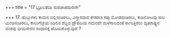 +++
title = "17 ಭ್ರೂಲತೆಯ ಸುರಚಾಪದುರುಕೇ"

+++
17. ಹುಬ್ಬುಗಳು ಕಾಮನ ಬಿಲ್ಲಿನಂತಿರಲು, ವಿಸ್ತಾರವಾದ ಕೇಶರಾಶಿ ಕಪ್ಪು ಮೋಡದಂತಿರಲು, ಕುಡಿನೋಟವು ಸಾಲ ಮಿಂಚಿನಂತಿರಲು, ಕಾಲುಗೆಜ್ಜೆಯ ಸಿಡಿಲಿನ ಶಬ್ದದ  ದ್ರೌಪದಿಯ ಗಮನವೇ  ಮಳೆಗಾಲದಂತೆ ಕಾಣುತ್ತಿರಲು ಧೃತರಾಷ್ಟ್ರನ ವಂಶವು ಭೀಮಸೇನನ ಸಂಧಾನಕ್ಕೆ ಹೊಂದಿಕೊಳ್ಳುವುದೆ ?